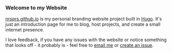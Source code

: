 
### Welcome to my Website

[nrsprs.github.io](https://nrsprs.github.io/) is my personal branding website project built in [Hugo](https://gohugo.io/). It's just an introduction page for me to blog, host projects, and create a small internet presence.

I love feedback, if you have any issues with the website or notice something that looks off - it probably is - feel free to [email me](mailto:nicholas.sprs@gmail.com) or [create an issue](https://github.com/nrsprs/nrsprs.github.io/issues/new).